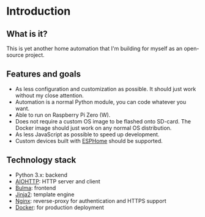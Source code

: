 # Introduction

## What is it?

This is yet another home automation that I'm building for myself as an open-source project.

## Features and goals

- As less configuration and customization as possible. It should just work without my close attention.
- Automation is a normal Python module, you can code whatever you want.
- Able to run on Raspberry Pi Zero (W).
- Does not require a custom OS image to be flashed onto SD-card. The Docker image should just work on any normal OS distribution.
- As less JavaScript as possible to speed up development.
- Custom devices built with [ESPHome](https://esphome.io/) should be supported.

## Technology stack

- Python 3.x: backend
- [AIOHTTP](https://aiohttp.readthedocs.io/): HTTP server and client
- [Bulma](https://bulma.io/): frontend
- [Jinja2](http://jinja.pocoo.org/): template engine
- [Nginx](https://nginx.org/): reverse-proxy for authentication and HTTPS support
- [Docker](https://www.docker.com/): for production deployment
